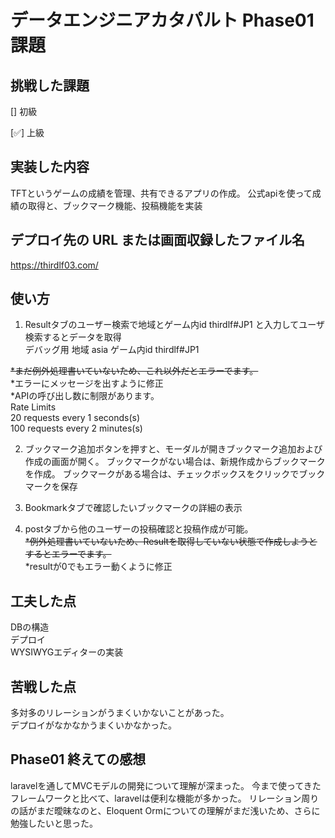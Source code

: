 # データエンジニアカタパルト Phase01 課題

## 挑戦した課題

[] 初級

[✅] 上級

## 実装した内容

TFTというゲームの成績を管理、共有できるアプリの作成。
公式apiを使って成績の取得と、ブックマーク機能、投稿機能を実装

## デプロイ先の URL または画面収録したファイル名

https://thirdlf03.com/

## 使い方

1. Resultタブのユーザー検索で地域とゲーム内id thirdlf#JP1 と入力してユーザ検索するとデータを取得  
   デバッグ用 地域 asia ゲーム内id thirdlf#JP1

~~\*まだ例外処理書いていないため、これ以外だとエラーでます。~~  
*エラーにメッセージを出すように修正  
*APIの呼び出し数に制限があります。  
Rate Limits  
20 requests every 1 seconds(s)  
100 requests every 2 minutes(s)

2. ブックマーク追加ボタンを押すと、モーダルが開きブックマーク追加および作成の画面が開く。
   ブックマークがない場合は、新規作成からブックマークを作成。
   ブックマークがある場合は、チェックボックスをクリックでブックマークを保存

3. Bookmarkタブで確認したいブックマークの詳細の表示

4. postタブから他のユーザーの投稿確認と投稿作成が可能。  
   ~~\*例外処理書いていないため、Resultを取得していない状態で作成しようとするとエラーでます。~~  
   \*resultが0でもエラー動くように修正

## 工夫した点

DBの構造  
デプロイ  
WYSIWYGエディターの実装

## 苦戦した点

多対多のリレーションがうまくいかないことがあった。  
デプロイがなかなかうまくいかなかった。

## Phase01 終えての感想

laravelを通してMVCモデルの開発について理解が深まった。
今まで使ってきたフレームワークと比べて、laravelは便利な機能が多かった。
リレーション周りの話がまだ曖昧なのと、Eloquent Ormについての理解がまだ浅いため、さらに勉強したいと思った。
